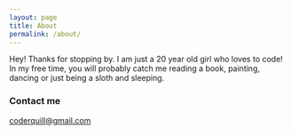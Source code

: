 ```yaml
---
layout: page
title: About
permalink: /about/
---
```


Hey! Thanks for stopping by. I am just a 20 year old girl who loves to code! In my free time, you will probably catch me reading a book, painting, dancing or just being a sloth and sleeping.   



### Contact me

[coderquill@gmail.com](mailto:email@domain.com)
